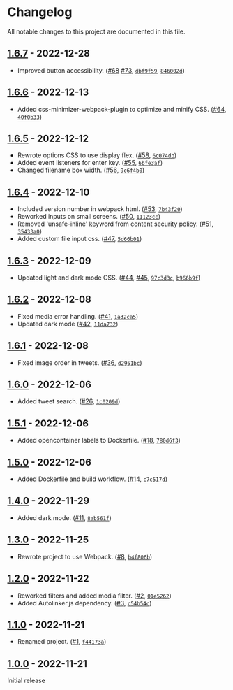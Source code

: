 # Changelog

All notable changes to this project are documented in this file.

## [1.6.7](https://github.com/VerifiedJoseph/parrot/releases/tag/v1.6.7) - 2022-12-28

* Improved button accessibility. ([#68](https://github.com/VerifiedJoseph/parrot/pull/68) [#73](https://github.com/VerifiedJoseph/parrot/pull/73), [`dbf9f59`](https://github.com/VerifiedJoseph/parrot/commit/dbf9f59333796c72027453faa3f81c3b848372ad), [`846002d`](https://github.com/VerifiedJoseph/parrot/commit/846002dc784eadbc56c19560f771ace3c017af6d))

## [1.6.6](https://github.com/VerifiedJoseph/parrot/releases/tag/v1.6.6) - 2022-12-13

* Added css-minimizer-webpack-plugin to optimize and minify CSS. ([#64](https://github.com/VerifiedJoseph/parrot/pull/64), [`40f0b33`](https://github.com/VerifiedJoseph/parrot/commit/40f0b33a40a1d07542b61300cc4fed6e274caa66))

## [1.6.5](https://github.com/VerifiedJoseph/parrot/releases/tag/v1.6.5) - 2022-12-12

* Rewrote options CSS to use display flex. ([#58](https://github.com/VerifiedJoseph/parrot/pull/58), [`6c074db`](https://github.com/VerifiedJoseph/parrot/commit/6c074db13cc2b0c5568ce4d2c4fad30e31fbd1d0))
* Added event listeners for enter key. ([#55](https://github.com/VerifiedJoseph/parrot/pull/55), [`6bfe3af`](https://github.com/VerifiedJoseph/parrot/commit/6bfe3af6c50b9ce80fc5c20ed3897e595e9e673e))
* Changed filename box width. ([#56](https://github.com/VerifiedJoseph/parrot/pull/56), [`9c6f4b0`](https://github.com/VerifiedJoseph/parrot/commit/9c6f4b0e9d2967eb36d4d52b2faa402f1ae47577))

## [1.6.4](https://github.com/VerifiedJoseph/parrot/releases/tag/v1.6.4) - 2022-12-10

* Included version number in webpack html. ([#53](https://github.com/VerifiedJoseph/parrot/pull/53), [`7b43f20`](https://github.com/VerifiedJoseph/parrot/commit/7b43f20d593d105cfa1bec6d641a31664ad09e3c))
* Reworked inputs on small screens. ([#50](https://github.com/VerifiedJoseph/parrot/pull/50), [`11123cc`](https://github.com/VerifiedJoseph/parrot/commit/11123cc3dc15d5018a0fda05871c39782562f667))
* Removed 'unsafe-inline' keyword from content security policy. ([#51](https://github.com/VerifiedJoseph/parrot/pull/51), [`35433a0`](https://github.com/VerifiedJoseph/parrot/commit/35433a08a5200aab91e846618a8a7171c6b477f3))
* Added custom file input css. ([#47](https://github.com/VerifiedJoseph/parrot/pull/47), [`5d66b01`](https://github.com/VerifiedJoseph/parrot/commit/5d66b014a869e27584b85324c33727202f2a4e64))

## [1.6.3](https://github.com/VerifiedJoseph/parrot/releases/tag/v1.6.3) - 2022-12-09

* Updated light and dark mode CSS. ([#44](https://github.com/VerifiedJoseph/parrot/pull/44), [#45](https://github.com/VerifiedJoseph/parrot/pull/45), [`97c3d3c`](https://github.com/VerifiedJoseph/parrot/commit/97c3d3ccf8f9f9738d9139e29b9bf00cd12f6469), [`b966b9f`](https://github.com/VerifiedJoseph/parrot/commit/b966b9f5918be6bbd73b1633292aa923d8206043))

## [1.6.2](https://github.com/VerifiedJoseph/parrot/releases/tag/v1.6.2) - 2022-12-08

* Fixed media error handling. ([#41](https://github.com/VerifiedJoseph/parrot/pull/41), [`1a32ca5`](https://github.com/VerifiedJoseph/parrot/commit/1a32ca581dc337ef60e78be05d67cb465586848b))
* Updated dark mode ([#42](https://github.com/VerifiedJoseph/parrot/pull/42), [`11da732`](https://github.com/VerifiedJoseph/parrot/commit/11da732f00a67aa0b09eabe87246f87335cbbe23))

## [1.6.1](https://github.com/VerifiedJoseph/parrot/releases/tag/v1.6.1) - 2022-12-08

* Fixed image order in tweets. ([#36](https://github.com/VerifiedJoseph/parrot/pull/36), [`d2951bc`](https://github.com/VerifiedJoseph/parrot/commit/d2951bc17d005c8c765b74b15b7f23b08dda79be))

## [1.6.0](https://github.com/VerifiedJoseph/parrot/releases/tag/v1.6.0) - 2022-12-06

* Added tweet search. ([#26](https://github.com/VerifiedJoseph/parrot/pull/26), [`1c0209d`](https://github.com/VerifiedJoseph/parrot/commit/1c0209deb8411638993bcbedc31795bf4cd14e98))

## [1.5.1](https://github.com/VerifiedJoseph/parrot/releases/tag/v1.5.1) - 2022-12-06

* Added opencontainer labels to Dockerfile. ([#18](https://github.com/VerifiedJoseph/parrot/pull/18), [`780d6f3`](https://github.com/VerifiedJoseph/parrot/commit/780d6f37beb141b040af43c8b394d7ecd40b27bb))

## [1.5.0](https://github.com/VerifiedJoseph/parrot/releases/tag/v1.5.0) - 2022-12-06

* Added Dockerfile and build workflow. ([#14](https://github.com/VerifiedJoseph/parrot/pull/14), [`c7c517d`](https://github.com/VerifiedJoseph/parrot/commit/c7c517dbcfc8c3647990b540cd004e73bb05ee39))

## [1.4.0](https://github.com/VerifiedJoseph/parrot/releases/tag/v1.4.0) - 2022-11-29

* Added dark mode. ([#11](https://github.com/VerifiedJoseph/parrot/pull/11), [`8ab561f`](https://github.com/VerifiedJoseph/parrot/commit/8ab561fb91e1747d4345ced2140cf038ad0ef1cd))

## [1.3.0](https://github.com/VerifiedJoseph/parrot/releases/tag/v1.3.0) - 2022-11-25

* Rewrote project to use Webpack. ([#8](https://github.com/VerifiedJoseph/parrot/pull/8), [`b4f806b`](https://github.com/VerifiedJoseph/parrot/commit/b4f806b509b3df6b29da787e2e058ae05bfe91c1))

## [1.2.0](https://github.com/VerifiedJoseph/parrot/releases/tag/v1.2.0) - 2022-11-22

* Reworked filters and added media filter. ([#2](https://github.com/VerifiedJoseph/parrot/pull/2), [`01e5262`](https://github.com/VerifiedJoseph/parrot/commit/01e5262c4a388c8b98143f21e1a4491c44e2a1c3))
* Added Autolinker.js dependency. ([#3](https://github.com/VerifiedJoseph/parrot/pull/3), [`c54b54c`](https://github.com/VerifiedJoseph/parrot/commit/c54b54c0e68fafc545d07c7ecbdc327c8609d820))

## [1.1.0](https://github.com/VerifiedJoseph/parrot/releases/tag/v1.1.0) - 2022-11-21

* Renamed project. ([#1](https://github.com/VerifiedJoseph/parrot/pull/1), [`f44173a`](https://github.com/VerifiedJoseph/parrot/commit/f44173ab8a80366c2d4591924f25b086aa438aaf))

## [1.0.0](https://github.com/VerifiedJoseph/parrot/releases/tag/v1.0.0) - 2022-11-21
Initial release
